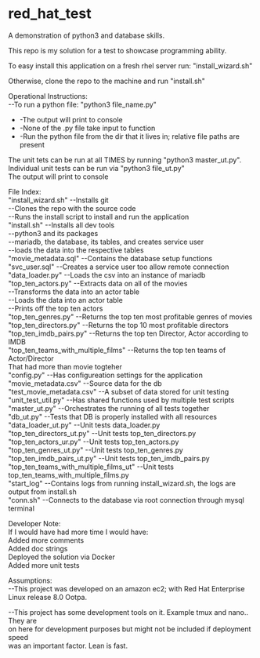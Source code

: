 # red_hat_test  
A demonstration of python3 and database skills.   

This repo is my solution for a test to showcase programming ability.  

To easy install this application on a fresh rhel server run: "install_wizard.sh"  

Otherwise, clone the repo to the machine and run "install.sh"  

Operational Instructions:  
--To run a python file: "python3 file_name.py"  
-  -The output will print to console  
-  -None of the .py file take input to function  
-  -Run the python file from the dir that it lives in; relative file paths are present    
    
  The unit tets can be run at all TIMES by running "python3 master_ut.py".    
      Individual unit tests can be run via "python3 file_ut.py"   
      The output will print to console  

File Index:  
  "install_wizard.sh" --Installs git  
                      --Clones the repo with the source code  
                      --Runs the install script to install and run the application  
  "install.sh" --Installs all dev tools  
               --python3 and its packages  
               --mariadb, the database, its tables, and creates service user  
               --loads the data into the respective tables  
  "movie_metadata.sql" --Contains the database setup functions  
  "svc_user.sql" --Creates a service user too allow remote connection  
  "data_loader.py" --Loads the csv into an instance of mariadb  
  "top_ten_actors.py" --Extracts data on all of the movies  
                      --Transforms the data into an actor table  
                      --Loads the data into an actor table  
                      --Prints off the top ten actors  
  "top_ten_genres.py" --Returns the top ten most profitable genres of movies  
  "top_ten_directors.py" --Returns the top 10 most profitable directors  
  "top_ten_imdb_pairs.py" --Returns the top ten Director, Actor according to IMDB  
  "top_ten_teams_with_multiple_films" --Returns the top ten teams of Actor/Director  
                                      That had more than movie togteher  
  "config.py" --Has configureation settings for the application  
  "movie_metadata.csv" --Source data for the db  
  "test_movie_metadata.csv" --A subset of data stored for unit testing  
  "unit_test_util.py" --Has shared functions used by multiple test scripts  
  "master_ut.py" --Orchestrates the running of all tests together  
  "db_ut.py" --Tests that DB is properly installed with all resources  
  "data_loader_ut.py" --Unit tests data_loader.py  
  "top_ten_directors_ut.py" --Unit tests top_ten_directors.py  
  "top_ten_actors_ur.py" --Unit tests top_ten_actors.py  
  "top_ten_genres_ut.py" --Unit tests top_ten_genres.py  
  "top_ten_imdb_pairs_ut.py" --Unit tests top_ten_imdb_pairs.py 
  "top_ten_teams_with_multiple_films_ut" --Unit tests top_ten_teams_with_multiple_films.py  
  "start_log" --Contains logs from running install_wizard.sh, the logs are output from install.sh  
  "conn.sh" --Connects to the database via root connection through mysql terminal  
  
  Developer Note:  
      If I would have had more time I would have:  
          Added more comments  
          Added doc strings  
          Deployed the solution via Docker  
          Added more unit tests  
          
  Assumptions:  
  --This project was developed on an amazon ec2; with Red Hat Enterprise Linux release 8.0 Ootpa.  

  --This project has some development tools on it. Example tmux and nano.. They are   
    on here for development purposes but might not be included if deployment speed  
    was an important factor. Lean is fast.  
    

  
